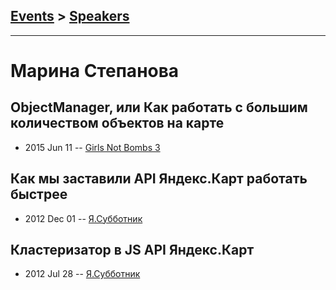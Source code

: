 ## [Events](../README.md) > [Speakers](../speakers.md)
---

# Марина Степанова

## ObjectManager, или Как работать с большим количеством объектов на карте
- 2015 Jun 11 -- [Girls Not Bombs 3](https://www.youtube.com/watch?v=jnFuRDKUtK4)    
## Как мы заставили API Яндекс.Карт работать быстрее
- 2012 Dec 01 -- [Я.Субботник](https://events.yandex.ru/lib/talks/477/)    
## Кластеризатор в JS API Яндекс.Карт
- 2012 Jul 28 -- [Я.Субботник](https://events.yandex.ru/lib/talks/301/)    

